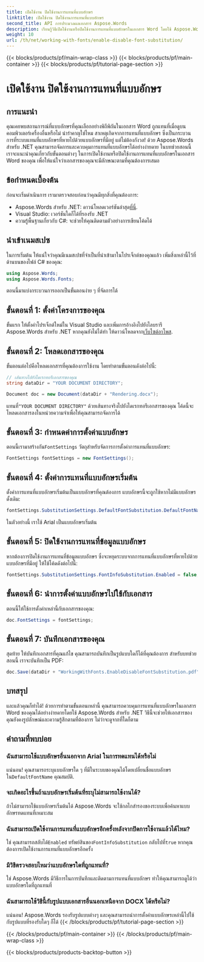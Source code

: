 ```yaml
---
title: เปิดใช้งาน ปิดใช้งานการแทนที่แบบอักษร
linktitle: เปิดใช้งาน ปิดใช้งานการแทนที่แบบอักษร
second_title: API การประมวลผลเอกสาร Aspose.Words
description: เรียนรู้วิธีเปิดใช้งานหรือปิดใช้งานการแทนที่แบบอักษรในเอกสาร Word โดยใช้ Aspose.Words สำหรับ .NET เพื่อให้แน่ใจว่าเอกสารของคุณดูสอดคล้องกันในทุกแพลตฟอร์ม
weight: 10
url: /th/net/working-with-fonts/enable-disable-font-substitution/
---
```


{{< blocks/products/pf/main-wrap-class >}}
{{< blocks/products/pf/main-container >}}
{{< blocks/products/pf/tutorial-page-section >}}

# เปิดใช้งาน ปิดใช้งานการแทนที่แบบอักษร

## การแนะนำ

คุณเคยพบสถานการณ์ที่แบบอักษรที่คุณเลือกอย่างพิถีพิถันในเอกสาร Word ถูกแทนที่เมื่อดูบนคอมพิวเตอร์เครื่องอื่นหรือไม่ น่ารำคาญใช่ไหม สาเหตุเกิดจากการแทนที่แบบอักษร ซึ่งเป็นกระบวนการที่ระบบแทนที่แบบอักษรที่หายไปด้วยแบบอักษรที่มีอยู่ แต่ไม่ต้องกังวล! ด้วย Aspose.Words สำหรับ .NET คุณสามารถจัดการและควบคุมการแทนที่แบบอักษรได้อย่างง่ายดาย ในบทช่วยสอนนี้ เราจะแนะนำคุณเกี่ยวกับขั้นตอนต่างๆ ในการเปิดใช้งานหรือปิดใช้งานการแทนที่แบบอักษรในเอกสาร Word ของคุณ เพื่อให้แน่ใจว่าเอกสารของคุณจะมีลักษณะตามที่คุณต้องการเสมอ

## ข้อกำหนดเบื้องต้น

ก่อนจะเริ่มดำเนินการ เรามาตรวจสอบก่อนว่าคุณมีทุกสิ่งที่คุณต้องการ:

-  Aspose.Words สำหรับ .NET: ดาวน์โหลดเวอร์ชันล่าสุด[ที่นี่](https://releases.aspose.com/words/net/).
- Visual Studio: เวอร์ชันใดก็ได้ที่รองรับ .NET
- ความรู้พื้นฐานเกี่ยวกับ C#: จะช่วยให้คุณติดตามตัวอย่างการเขียนโค้ดได้

## นำเข้าเนมสเปซ

ในการเริ่มต้น ให้แน่ใจว่าคุณมีเนมสเปซที่จำเป็นที่นำเข้ามาในโปรเจ็กต์ของคุณแล้ว เพิ่มสิ่งเหล่านี้ไว้ที่ด้านบนของไฟล์ C# ของคุณ:

```csharp
using Aspose.Words;
using Aspose.Words.Fonts;
```

ตอนนี้มาแบ่งกระบวนการออกเป็นขั้นตอนง่าย ๆ ที่จัดการได้

## ขั้นตอนที่ 1: ตั้งค่าโครงการของคุณ

ขั้นแรก ให้ตั้งค่าโปรเจ็กต์ใหม่ใน Visual Studio และเพิ่มการอ้างอิงไปยังไลบรารี Aspose.Words สำหรับ .NET หากคุณยังไม่ได้ทำ ให้ดาวน์โหลดจาก[เว็บไซต์อาโพส](https://releases.aspose.com/words/net/).

## ขั้นตอนที่ 2: โหลดเอกสารของคุณ

ขั้นตอนต่อไปคือโหลดเอกสารที่คุณต้องการใช้งาน โดยทำตามขั้นตอนดังต่อไปนี้:

```csharp
// เส้นทางไปยังไดเรกทอรีเอกสารของคุณ
string dataDir = "YOUR DOCUMENT DIRECTORY";

Document doc = new Document(dataDir + "Rendering.docx");
```

 แทนที่`"YOUR DOCUMENT DIRECTORY"` ด้วยเส้นทางจริงไปยังไดเรกทอรีเอกสารของคุณ โค้ดนี้จะโหลดเอกสารลงในหน่วยความจำเพื่อให้คุณสามารถจัดการได้

## ขั้นตอนที่ 3: กำหนดค่าการตั้งค่าแบบอักษร

 ตอนนี้เรามาสร้างกัน`FontSettings` วัตถุสำหรับจัดการการตั้งค่าการแทนที่แบบอักษร:

```csharp
FontSettings fontSettings = new FontSettings();
```

## ขั้นตอนที่ 4: ตั้งค่าการแทนที่แบบอักษรเริ่มต้น

ตั้งค่าการแทนที่แบบอักษรเริ่มต้นเป็นแบบอักษรที่คุณต้องการ แบบอักษรนี้จะถูกใช้หากไม่มีแบบอักษรดั้งเดิม:

```csharp
fontSettings.SubstitutionSettings.DefaultFontSubstitution.DefaultFontName = "Arial";
```

ในตัวอย่างนี้ เราใช้ Arial เป็นแบบอักษรเริ่มต้น

## ขั้นตอนที่ 5: ปิดใช้งานการแทนที่ข้อมูลแบบอักษร

หากต้องการปิดใช้งานการแทนที่ข้อมูลแบบอักษร ซึ่งจะหยุดระบบจากการแทนที่แบบอักษรที่หายไปด้วยแบบอักษรที่มีอยู่ ให้ใช้โค้ดดังต่อไปนี้:

```csharp
fontSettings.SubstitutionSettings.FontInfoSubstitution.Enabled = false;
```

## ขั้นตอนที่ 6: นำการตั้งค่าแบบอักษรไปใช้กับเอกสาร

ตอนนี้ให้ใช้การตั้งค่าเหล่านี้กับเอกสารของคุณ:

```csharp
doc.FontSettings = fontSettings;
```

## ขั้นตอนที่ 7: บันทึกเอกสารของคุณ

สุดท้าย ให้บันทึกเอกสารที่คุณแก้ไข คุณสามารถบันทึกเป็นรูปแบบใดก็ได้ที่คุณต้องการ สำหรับบทช่วยสอนนี้ เราจะบันทึกเป็น PDF:

```csharp
doc.Save(dataDir + "WorkingWithFonts.EnableDisableFontSubstitution.pdf");
```

## บทสรุป

และแล้วคุณก็ทำได้! ด้วยการทำตามขั้นตอนเหล่านี้ คุณสามารถควบคุมการแทนที่แบบอักษรในเอกสาร Word ของคุณได้อย่างง่ายดายโดยใช้ Aspose.Words สำหรับ .NET วิธีนี้จะช่วยให้เอกสารของคุณยังคงรูปลักษณ์และความรู้สึกตามที่ต้องการ ไม่ว่าจะดูจากที่ใดก็ตาม

## คำถามที่พบบ่อย

### ฉันสามารถใช้แบบอักษรอื่นนอกจาก Arial ในการทดแทนได้หรือไม่

 แน่นอน! คุณสามารถระบุแบบอักษรใด ๆ ที่มีในระบบของคุณได้โดยเปลี่ยนชื่อแบบอักษรใน`DefaultFontName` คุณสมบัติ.

### จะเกิดอะไรขึ้นถ้าแบบอักษรเริ่มต้นที่ระบุไม่สามารถใช้งานได้?

ถ้าไม่สามารถใช้แบบอักษรเริ่มต้นได้ Aspose.Words จะใช้กลไกสำรองของระบบเพื่อค้นหาแบบอักษรทดแทนที่เหมาะสม

### ฉันสามารถเปิดใช้งานการแทนที่แบบอักษรอีกครั้งหลังจากปิดการใช้งานแล้วได้ไหม?

 ใช่ คุณสามารถสลับได้`Enabled` ทรัพย์สินของ`FontInfoSubstitution` กลับไปที่`true` หากคุณต้องการเปิดใช้งานการแทนที่แบบอักษรอีกครั้ง

### มีวิธีตรวจสอบไหมว่าแบบอักษรใดที่ถูกแทนที่?

ใช่ Aspose.Words มีวิธีการในการบันทึกและติดตามการแทนที่แบบอักษร ทำให้คุณสามารถดูได้ว่าแบบอักษรใดที่ถูกแทนที่

### ฉันสามารถใช้วิธีนี้กับรูปแบบเอกสารอื่นนอกเหนือจาก DOCX ได้หรือไม่?

แน่นอน! Aspose.Words รองรับรูปแบบต่างๆ และคุณสามารถนำการตั้งค่าแบบอักษรเหล่านี้ไปใช้กับรูปแบบที่รองรับใดๆ ก็ได้
{{< /blocks/products/pf/tutorial-page-section >}}

{{< /blocks/products/pf/main-container >}}
{{< /blocks/products/pf/main-wrap-class >}}

{{< blocks/products/products-backtop-button >}}
